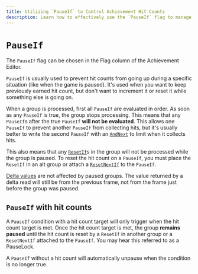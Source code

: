 ```yaml
---
title: Utilizing `PauseIf` to Control Achievement Hit Counts
description: Learn how to effectively use the `PauseIf` flag to manage hit counts in achievements, prevent unwanted increments during specific scenarios, and understand the interaction with other conditions for optimal achievement tracking.
---
```


# `PauseIf`

The `PauseIf` flag can be chosen in the Flag column of the Achievement Editor.

`PauseIf` is usually used to prevent hit counts from going up during a specific situation (like when the game is paused). It's used when you want to keep previously earned hit count, but don't want to increment it or reset it while something else is going on.

When a group is processed, first all `PauseIf` are evaluated in order. As soon as any `PauseIf` is true, the group stops processing. This means that any `PauseIf`s after the true `PauseIf` **will not be evaluated**. This allows one `PauseIf` to prevent another `PauseIf` from collecting hits, but it's usually better to write the second `PauseIf` with an [`AndNext`](/developer-docs/flags/andnext-ornext) to limit when it collects hits.

This also means that any [`ResetIf`](/developer-docs/flags/resetif)s in the group will not be processed while the group is paused. To reset the hit count on a `PauseIf`, you must place the `ResetIf` in an alt group or attach a [`ResetNextIf`](/developer-docs/flags/resetnextif) to the `PauseIf`.

[Delta values](/developer-docs/delta-values) are not affected by paused groups. The value returned by a delta read will still be from the previous frame, not from the frame just before the group was paused.

## `PauseIf` with hit counts

A `PauseIf` condition with a hit count target will only trigger when the hit count target is met. Once the hit count target is met, the group **remains paused** until the hit count is reset by a `ResetIf` in another group or a `ResetNextIf` attached to the `PauseIf`. You may hear this referred to as a PauseLock.

A `PauseIf` without a hit count will automatically unpause when the condition is no longer true.
